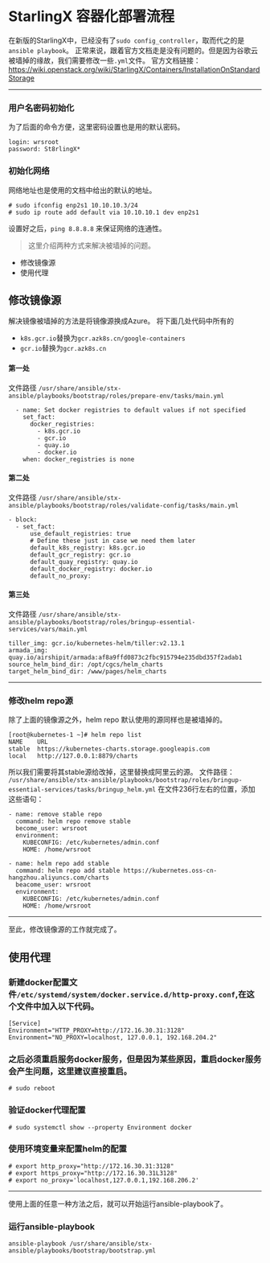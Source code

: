 # StarlingX 容器化部署流程

在新版的StarlingX中，已经没有了`sudo config_controller`，取而代之的是`ansible playbook`。
正常来说，跟着官方文档走是没有问题的。但是因为谷歌云被墙掉的缘故，我们需要修改一些`.yml`文件。
官方文档链接：
https://wiki.openstack.org/wiki/StarlingX/Containers/InstallationOnStandardStorage


---

### 用户名密码初始化
为了后面的命令方便，这里密码设置也是用的默认密码。
```
login: wrsroot
password: St8rlingX*
```

### 初始化网络
网络地址也是使用的文档中给出的默认的地址。
```
# sudo ifconfig enp2s1 10.10.10.3/24
# sudo ip route add default via 10.10.10.1 dev enp2s1
```
设置好之后，`ping 8.8.8.8` 来保证网络的连通性。


> 这里介绍两种方式来解决被墙掉的问题。
- 修改镜像源
- 使用代理
## 修改镜像源
解决镜像被墙掉的方法是将镜像源换成Azure。
将下面几处代码中所有的
- `k8s.gcr.io`替换为`gcr.azk8s.cn/google-containers`
- `gcr.io`替换为`gcr.azk8s.cn`
#### 第一处
文件路径
`/usr/share/ansible/stx-ansible/playbooks/bootstrap/roles/prepare-env/tasks/main.yml`
```
  - name: Set docker registries to default values if not specified
    set_fact:
      docker_registries:
        - k8s.gcr.io
        - gcr.io
        - quay.io
        - docker.io
    when: docker_registries is none
```
#### 第二处
文件路径
`/usr/share/ansible/stx-ansible/playbooks/bootstrap/roles/validate-config/tasks/main.yml`
```
- block:
  - set_fact:
      use_default_registries: true
      # Define these just in case we need them later
      default_k8s_registry: k8s.gcr.io
      default_gcr_registry: gcr.io
      default_quay_registry: quay.io
      default_docker_registry: docker.io
      default_no_proxy:
```
#### 第三处
文件路径
`/usr/share/ansible/stx-ansible/playbooks/bootstrap/roles/bringup-essential-services/vars/main.yml`
```
tiller_img: gcr.io/kubernetes-helm/tiller:v2.13.1
armada_img: quay.io/airshipit/armada:af8a9ffd0873c2fbc915794e235dbd357f2adab1
source_helm_bind_dir: /opt/cgcs/helm_charts
target_helm_bind_dir: /www/pages/helm_charts
```
---
### 修改helm repo源
除了上面的镜像源之外，helm repo 默认使用的源同样也是被墙掉的。
```
[root@kubernetes-1 ~]# helm repo list
NAME    URL                                             
stable  https://kubernetes-charts.storage.googleapis.com
local   http://127.0.0.1:8879/charts 
```
所以我们需要将其stable源给改掉，这里替换成阿里云的源。
文件路径：
`/usr/share/ansible/stx-ansible/playbooks/bootstrap/roles/bringup-essential-services/tasks/bringup_helm.yml`
在文件236行左右的位置，添加这些语句：
```
- name: remove stable repo
  command: helm repo remove stable
  become_user: wrsroot
  environment:
    KUBECONFIG: /etc/kubernetes/admin.conf
    HOME: /home/wrsroot

- name: helm repo add stable
  command: helm repo add stable https://kubernetes.oss-cn-hangzhou.aliyuncs.com/charts
  beacome_user: wrsroot
  environment:
    KUBECONFIG: /etc/kubernetes/admin.conf
    HOME: /home/wrsroot
```
---
至此，修改镜像源的工作就完成了。

## 使用代理
### 新建docker配置文件`/etc/systemd/system/docker.service.d/http-proxy.conf`,在这个文件中加入以下代码。
```
[Service]
Environment="HTTP_PROXY=http://172.16.30.31:3128"
Environment="NO_PROXY=localhost, 127.0.0.1, 192.168.204.2"
```
### 之后必须重启服务docker服务，但是因为某些原因，重启docker服务会产生问题，这里建议直接重启。
```
# sudo reboot
```
### 验证docker代理配置
```
# sudo systemctl show --property Environment docker 
```

### 使用环境变量来配置helm的配置
```
# export http_proxy="http://172.16.30.31:3128"
# export https_proxy="http://172.16.30.31L3128"
# export no_proxy='localhost,127.0.0.1,192.168.206.2'
```


----
使用上面的任意一种方法之后，就可以开始运行ansible-playbook了。

### 运行ansible-playbook
```
ansible-playbook /usr/share/ansible/stx-ansible/playbooks/bootstrap/bootstrap.yml
```